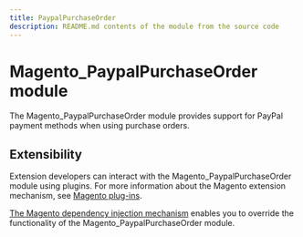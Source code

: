 ```yaml
---
title: PaypalPurchaseOrder
description: README.md contents of the module from the source code
---
```


# Magento_PaypalPurchaseOrder module

The Magento_PaypalPurchaseOrder module provides support for PayPal payment methods when using purchase orders.

## Extensibility

Extension developers can interact with the Magento_PaypalPurchaseOrder module using plugins. For more information about the Magento extension mechanism, see [Magento plug-ins](https://devdocs.magento.com/guides/v2.4/extension-dev-guide/plugins.html).

[The Magento dependency injection mechanism](https://devdocs.magento.com/guides/v2.4/extension-dev-guide/depend-inj.html) enables you to override the functionality of the Magento_PaypalPurchaseOrder module.


